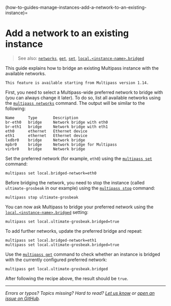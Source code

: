 (how-to-guides-manage-instances-add-a-network-to-an-existing-instance)=
# Add a network to an existing instance

> See also: [`networks`](/reference/command-line-interface/networks), [`get`](/reference/command-line-interface/get), [`set`](/reference/command-line-interface/set), [`local.<instance-name>.bridged`](/reference/settings/local-instance-name-bridged)

This guide explains how to bridge an existing Multipass instance with the available networks.

```{caution}
This feature is available starting from Multipass version 1.14.
```

First, you need to select a Multipass-wide preferred network to bridge with (you can always change it later). To do so, list all available networks using the [`multipass networks`](/reference/command-line-interface/networks) command. The output will be similar to the following:

```{code-block} text
Name      Type       Description
br-eth0   bridge     Network bridge with eth0
br-eth1   bridge     Network bridge with eth1
eth0      ethernet   Ethernet device
eth1      ethernet   Ethernet device
lxdbr0    bridge     Network bridge
mpbr0     bridge     Network bridge for Multipass
virbr0    bridge     Network bridge
```

Set the preferred network (for example, `eth0`) using the [`multipass set`](/reference/command-line-interface/set) command: 
  
```{code-block} text
multipass set local.bridged-network=eth0
```

Before bridging the network, you need to stop the instance (called `ultimate-grosbeak` in our example) using the [`multipass stop`](/reference/command-line-interface/stop) command:

```{code-block} text
multipass stop ultimate-grosbeak
```

You can now ask Multipass to bridge your preferred network using the [`local.<instance-name>.bridged`](/reference/settings/local-instance-name-bridged) setting:

```{code-block} text
multipass set local.ultimate-grosbeak.bridged=true
```

To add further networks, update the preferred bridge and repeat:

```{code-block} text
multipass set local.bridged-network=eth1
multipass set local.ultimate-grosbeak.bridged=true
```

Use the [`multipass get`](/reference/command-line-interface/get) command to check whether an instance is bridged with the currently configured preferred network:

```{code-block} text
multipass get local.ultimate-grosbeak.bridged
```

After following the recipe above, the result should be `true`.

---

*Errors or typos? Topics missing? Hard to read? <a href="https://docs.google.com/forms/d/e/1FAIpQLSd0XZDU9sbOCiljceh3rO_rkp6vazy2ZsIWgx4gsvl_Sec4Ig/viewform?usp=pp_url&entry.317501128=https://canonical.com/multipass/docs/id-mapping" target="_blank">Let us know</a> or <a href="https://github.com/canonical/multipass/issues/new/choose" target="_blank">open an issue on GitHub</a>.*

